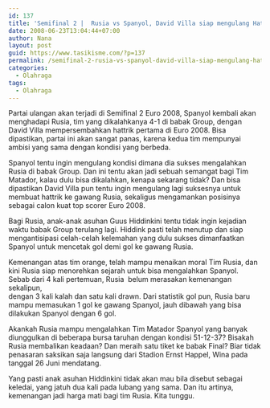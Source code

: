 ```yaml
---
id: 137
title: 'Semifinal 2 |  Rusia vs Spanyol, David Villa siap mengulang Hattrik'
date: 2008-06-23T13:04:44+07:00
author: Nana
layout: post
guid: https://www.tasikisme.com/?p=137
permalink: /semifinal-2-rusia-vs-spanyol-david-villa-siap-mengulang-hattrik/
categories:
  - Olahraga
tags:
  - Olahraga
---
```

Partai ulangan akan terjadi di Semifinal 2 Euro 2008, Spanyol kembali akan menghadapi Rusia, tim yang dikalahkanya 4-1 di babak Group, dengan David Villa mempersembahkan hattrik pertama di Euro 2008. Bisa dipastikan, partai ini akan sangat panas, karena kedua tim mempunyai ambisi yang sama dengan kondisi yang berbeda.

Spanyol tentu ingin mengulang kondisi dimana dia sukses mengalahkan Rusia di babak Group. Dan ini tentu akan jadi sebuah semangat bagi Tim Matador, kalau dulu bisa dikalahkan, kenapa sekarang tidak? Dan bisa dipastikan David Villa pun tentu ingin mengulang lagi suksesnya untuk membuat hattrik ke gawang Rusia, sekaligus mengamankan posisinya sebagai calon kuat top scorer Euro 2008.

Bagi Rusia, anak-anak asuhan Guus Hiddinkini tentu tidak ingin kejadian waktu babak Group terulang lagi. Hiddink pasti telah menutup dan siap mengantisipasi celah-celah kelemahan yang dulu sukses dimanfaatkan Spanyol untuk mencetak gol demi gol ke gawang Rusia.

Kemenangan atas tim orange, telah mampu menaikan moral Tim Rusia, dan kini Rusia siap menorehkan sejarah untuk bisa mengalahkan Spanyol. Sebab dari 4 kali pertemuan, Rusia  belum merasakan kemenangan sekalipun,  
dengan 3 kali kalah dan satu kali drawn. Dari statistik gol pun, Rusia baru mampu memasukan 1 gol ke gawang Spanyol, jauh dibawah yang bisa dilakukan Spanyol dengan 6 gol.

Akankah Rusia mampu mengalahkan Tim Matador Spanyol yang banyak diunggulkan di beberapa bursa taruhan dengan kondisi 51-12-37? Bisakah Rusia membalikan keadaan? Dan meraih satu tiket ke babak Final? Biar tidak penasaran saksikan saja langsung dari Stadion Ernst Happel, Wina pada tanggal 26 Juni mendatang.

Yang pasti anak asuhan Hiddinkini tidak akan mau bila disebut sebagai keledai, yang jatuh dua kali pada lubang yang sama. Dan itu artinya, kemenangan jadi harga mati bagi tim Rusia. Kita tunggu.